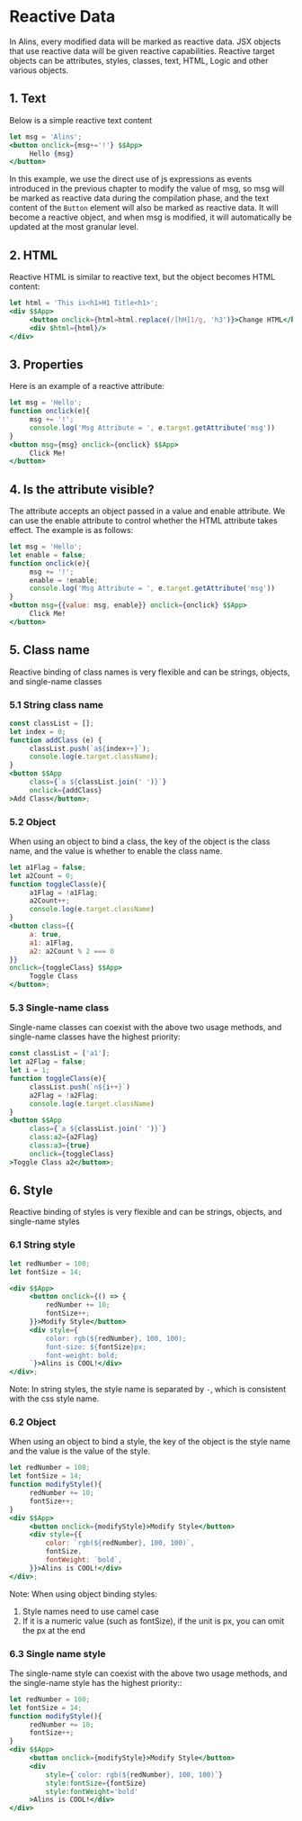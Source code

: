 <!--
  * @Author: chenzhongsheng
  * @Date: 2023-09-08 22:04:06
  * @Description: Coding something
-->
# Reactive Data

In Alins, every modified data will be marked as reactive data. JSX objects that use reactive data will be given reactive capabilities. Reactive target objects can be attributes, styles, classes, text, HTML, Logic and other various objects.

## 1. Text

Below is a simple reactive text content

<CodeBox/>

```jsx
let msg = 'Alins';
<button onclick={msg+='!'} $$App>
     Hello {msg}
</button>
```

In this example, we use the direct use of js expressions as events introduced in the previous chapter to modify the value of msg, so msg will be marked as reactive data during the compilation phase, and the text content of the `Button` element will also be marked as reactive data. It will become a reactive object, and when msg is modified, it will automatically be updated at the most granular level.

## 2. HTML

Reactive HTML is similar to reactive text, but the object becomes HTML content:

<CodeBox/>

```jsx
let html = 'This is<h1>H1 Title<h1>';
<div $$App>
     <button onclick={html=html.replace(/[hH]1/g, 'h3')}>Change HTML</button>
     <div $html={html}/>
</div>
```

## 3. Properties

Here is an example of a reactive attribute:

<CodeBox/>

```jsx
let msg = 'Hello';
function onclick(e){
     msg += '!';
     console.log('Msg Attribute = ', e.target.getAttribute('msg'))
}
<button msg={msg} onclick={onclick} $$App>
     Click Me!
</button>
```

## 4. Is the attribute visible?

The attribute accepts an object passed in a value and enable attribute. We can use the enable attribute to control whether the HTML attribute takes effect. The example is as follows:

<CodeBox/>

```jsx
let msg = 'Hello';
let enable = false;
function onclick(e){
     msg += '!';
     enable = !enable;
     console.log('Msg Attribute = ', e.target.getAttribute('msg'))
}
<button msg={{value: msg, enable}} onclick={onclick} $$App>
     Click Me!
</button>
```

## 5. Class name

Reactive binding of class names is very flexible and can be strings, objects, and single-name classes

### 5.1 String class name

<CodeBox/>

```jsx
const classList = [];
let index = 0;
function addClass (e) {
     classList.push(`a${index++}`);
     console.log(e.target.className);
}
<button $$App
     class={`a ${classList.join(' ')}`}
     onclick={addClass}
>Add Class</button>;
```

### 5.2 Object

When using an object to bind a class, the key of the object is the class name, and the value is whether to enable the class name.

<CodeBox/>

```jsx
let a1Flag = false;
let a2Count = 0;
function toggleClass(e){
     a1Flag = !a1Flag;
     a2Count++;
     console.log(e.target.className)
}
<button class={{
     a: true,
     a1: a1Flag,
     a2: a2Count % 2 === 0
}}
onclick={toggleClass} $$App>
     Toggle Class
</button>;
```

### 5.3 Single-name class

Single-name classes can coexist with the above two usage methods, and single-name classes have the highest priority:

<CodeBox/>

```jsx
const classList = ['a1'];
let a2Flag = false;
let i = 1;
function toggleClass(e){
     classList.push(`n${i++}`)
     a2Flag = !a2Flag;
     console.log(e.target.className)
}
<button $$App
     class={`a ${classList.join(' ')}`}
     class:a2={a2Flag}
     class:a3={true}
     onclick={toggleClass}
>Toggle Class a2</button>;
```


## 6. Style

Reactive binding of styles is very flexible and can be strings, objects, and single-name styles

### 6.1 String style

<CodeBox/>

```jsx
let redNumber = 100;
let fontSize = 14;

<div $$App>
     <button onclick={() => {
         redNumber += 10;
         fontSize++;
     }}>Modify Style</button>
     <div style={`
         color: rgb(${redNumber}, 100, 100);
         font-size: ${fontSize}px;
         font-weight: bold;
     `}>Alins is COOL!</div>
</div>;
```

Note: In string styles, the style name is separated by `-`, which is consistent with the css style name.

### 6.2 Object

When using an object to bind a style, the key of the object is the style name and the value is the value of the style.

<CodeBox/>

```jsx
let redNumber = 100;
let fontSize = 14;
function modifyStyle(){
     redNumber += 10;
     fontSize++;
}
<div $$App>
     <button onclick={modifyStyle}>Modify Style</button>
     <div style={{
         color: `rgb(${redNumber}, 100, 100)`,
         fontSize,
         fontWeight: `bold`,
     }}>Alins is COOL!</div>
</div>;
```

Note: When using object binding styles:

1. Style names need to use camel case
2. If it is a numeric value (such as fontSize), if the unit is px, you can omit the px at the end

### 6.3 Single name style

The single-name style can coexist with the above two usage methods, and the single-name style has the highest priority::

<CodeBox/>

```jsx
let redNumber = 100;
let fontSize = 14;
function modifyStyle(){
     redNumber += 10;
     fontSize++;
}
<div $$App>
     <button onclick={modifyStyle}>Modify Style</button>
     <div
         style={`color: rgb(${redNumber}, 100, 100)`}
         style:fontSize={fontSize}
         style:fontWeight='bold'
     >Alins is COOL!</div>
</div>
```